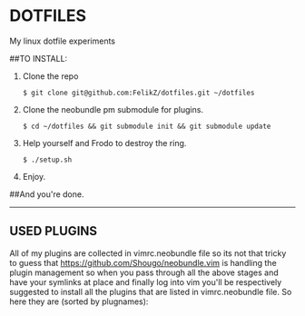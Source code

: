 DOTFILES
========

My linux dotfile experiments


##TO INSTALL:
1. Clone the repo
    
    ```
    $ git clone git@github.com:FelikZ/dotfiles.git ~/dotfiles
    ```
2. Clone the neobundle pm submodule for plugins.
    
    ```
    $ cd ~/dotfiles && git submodule init && git submodule update
    ```
3. Help yourself and Frodo to destroy the ring.
    
    ```
    $ ./setup.sh
    ```
4. Enjoy.

##And you're done.

- - -

## USED PLUGINS

All of my plugins are collected in vimrc.neobundle file so its not that
tricky to guess that <https://github.com/Shougo/neobundle.vim> is handling the plugin
management so when you pass through all the above stages and have your symlinks at
place and finally log into vim you'll be respectively suggested to install all the plugins
that are listed in vimrc.neobundle file. So here they are (sorted by plugnames):

<will be available soon>
